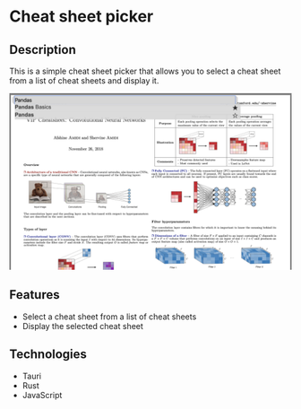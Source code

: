 # Cheat sheet picker
## Description
This is a simple cheat sheet picker that allows you to select a cheat sheet from a list of cheat sheets and display it.  

![Cheat sheet picker](overview.png)

## Features
- Select a cheat sheet from a list of cheat sheets
- Display the selected cheat sheet

## Technologies
- Tauri
- Rust
- JavaScript

